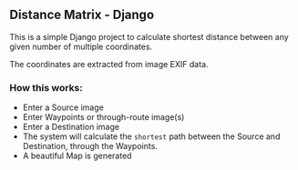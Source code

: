 ##  Distance Matrix - Django

This is a simple Django project to calculate shortest distance between any given number of multiple coordinates.

The coordinates are extracted from image EXIF data.

### How this works:

 - Enter a Source image
 - Enter Waypoints or through-route image(s)
 - Enter a Destination image
 - The system will calculate the `shortest` path between the Source and Destination, through the Waypoints.
 - A beautiful Map is generated
 
